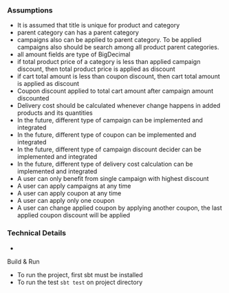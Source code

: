 

### Assumptions
 - It is assumed that title is unique for product and category
 - parent category can has a parent category
 - campaigns also can be applied to parent category. To be applied campaigns also should be search among all product parent categories.
 - all amount fields are type of BigDecimal
 - if total product price of a category is less than applied campaign discount, then total product price is applied as discount
 - if cart total amount is less than coupon discount, then cart total amount is applied as discount
 - Coupon discount applied to total cart amount after campaign amount discounted
 - Delivery cost should be calculated whenever change happens in added products and its quantities
 - In the future, different type of campaign can be implemented and integrated
 - In the future, different type of coupon can be implemented and integrated
 - In the future, different type of campaign discount decider can be implemented and integrated
 - In the future, different type of delivery cost calculation can be implemented and integrated
 - A user can only benefit from single campaign with highest discount
 - A user can apply campaigns at any time
 - A user can apply coupon at any time
 - A user can apply only one coupon
 - A user can change applied coupon by applying another coupon, the last applied coupon discount will be applied
 
 ### Technical Details
 -    
 
 Build & Run
  - To run the project, first sbt must be installed
  - To run the test `sbt test` on project directory